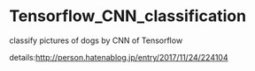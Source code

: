 # Tensorflow_CNN_classification
classify pictures of dogs by CNN of Tensorflow

details:http://person.hatenablog.jp/entry/2017/11/24/224104
